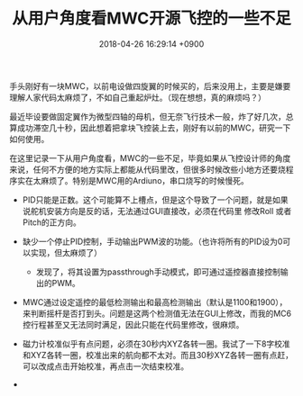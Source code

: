 ﻿---
layout: post
title: 从用户角度看MWC开源飞控的一些不足
date: 2018-04-26 16:29:14 +0900
categories: 技术
issue_id: 32
---

手头刚好有一块MWC，以前电设做四旋翼的时候买的，后来没用上，主要是嫌要理解人家代码太麻烦了，不如自己重起炉灶。（现在想想，真的麻烦吗？）

最近毕设要做固定翼作为微型四轴的母机，但无奈飞行技术一般，炸了好几次，总算成功滞空几十秒，因此想着把拿块飞控装上去，刚好有以前的MWC，研究一下如何使用。

在这里记录一下从用户角度看，MWC的一些不足，毕竟如果从飞控设计师的角度来说，任何不方便的地方实际上都能从代码里改，但很多时候改些小地方还要烧程序实在太麻烦了。特别是MWC用的Ardiuno，串口烧写的时候慢死。

- PID只能是正数。这个可能算不上槽点，但是这个导致了一个问题，就是如果说舵机安装方向是反的话，无法通过GUI直接改，必须在代码里
修改Roll 或者 Pitch的正方向。

- 缺少一个停止PID控制，手动输出PWM波的功能。（也许将所有的PID设为0可以实现，但太麻烦了）
    - 发现了，将其设置为passthrough手动模式，即可通过遥控器直接控制输出的PWM。

- MWC通过设定遥控的最低检测输出和最高检测输出（默认是1100和1900），来判断摇杆是否打到头。问题是这两个检测值无法在GUI上修改，而我的MC6控行程甚至又无法同时满足，因此只能在代码里修改，很麻烦。

- 磁力计校准似乎有点问题，必须在30秒内XYZ各转一圈。我试了一下8字校准和XYZ各转一圈，校准出来的航向都不太对。而且30秒XYZ各转一圈有点赶，可以改成点击开始校准，再点击一次结束校准。

- 